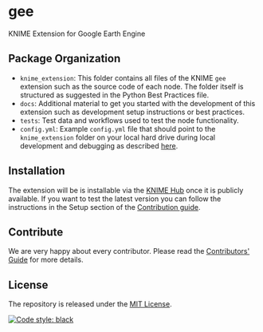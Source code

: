 # gee

KNIME Extension for Google Earth Engine


## Package Organization

* `knime_extension`: This folder contains all files of the KNIME  `gee`  extension such as the source code of each node. The folder itself is structured as suggested in the Python Best Practices file.
* `docs`: Additional material to get you started with the development of this extension such as development setup instructions or best practices.
* `tests`: Test data and workflows used to test the node functionality.
* `config.yml`: Example `config.yml` file that should point to the `knime_extension` folder on your local hard drive during local development and debugging as described [here](https://docs.knime.com/latest/pure_python_node_extensions_guide/index.html#tutorial-writing-first-py-node).


## Installation
The extension will be is installable via the [KNIME Hub](https://hub.knime.com/) once it is publicly available. 
If you want to test the latest version you can follow the instructions in the Setup section of the [Contribution guide](https://github.com/spatial-data-lab/knime-gee-extension/blob/main/CONTRIBUTING.md#setup).


## Contribute
We are very happy about every contributor. Please read the [Contributors' Guide](https://github.com/spatial-data-lab/knime-gee-extension/blob/main/CONTRIBUTING.md) for more details.


## License
The repository is released under the [MIT License](https://opensource.org/licenses/MIT).

[![Code style: black](https://img.shields.io/badge/code%20style-black-000000.svg)](https://github.com/psf/black)